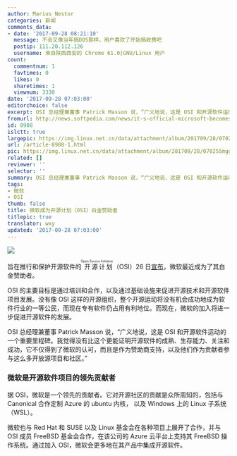 ```yaml
---
author: Marius Nestor
categories: 新闻
comments_data:
- date: '2017-09-28 08:21:10'
  message: 不会又像当年搞DOS那样，用户喜欢了开始搞收费吧
  postip: 111.20.112.126
  username: 来自陕西西安的 Chrome 61.0|GNU/Linux 用户
count:
  commentnum: 1
  favtimes: 0
  likes: 0
  sharetimes: 1
  viewnum: 3330
date: '2017-09-28 07:03:00'
editorchoice: false
excerpt: OSI 总经理兼董事 Patrick Masson 说，“广义地说，这是 OSI 和开源软件运动的一个重要里程碑。我觉得没有比这个更能证明开源软件的成熟、生存能力、关注和成功，它不仅得到了微软的认可，而且是作为赞助商支持，以及他们作为贡献者参与这么多开放源项目和社区。”
fromurl: http://news.softpedia.com/news/it-s-official-microsoft-becomes-premium-sponsor-of-the-open-source-initiative-517832.shtml
id: 8908
islctt: true
largepic: https://img.linux.net.cn/data/attachment/album/201709/28/070255mggbc8ku2bt05ggm.png
url: /article-8908-1.html
pic: https://img.linux.net.cn/data/attachment/album/201709/28/070255mggbc8ku2bt05ggm.png.thumb.jpg
related: []
reviewer: ''
selector: ''
summary: OSI 总经理兼董事 Patrick Masson 说，“广义地说，这是 OSI 和开源软件运动的一个重要里程碑。我觉得没有比这个更能证明开源软件的成熟、生存能力、关注和成功，它不仅得到了微软的认可，而且是作为赞助商支持，以及他们作为贡献者参与这么多开放源项目和社区。”
tags:
- 微软
- OSI
thumb: false
title: 微软成为开源计划（OSI）白金赞助者
titlepic: true
translator: wxy
updated: '2017-09-28 07:03:00'
---
```


![](/data/attachment/album/201709/28/070255mggbc8ku2bt05ggm.png)


旨在推行和保护开源软件的<ruby> 开源计划 <rp>  （ </rp> <rt>  Open Source Initiative </rt> <rp>  ） </rp></ruby>（OSI）26 日[宣布](https://opensource.org/node/901)，微软最近成为了其白金赞助者。


OSI 的主要目标是通过培训和合作，以及通过基础设施来促进开源技术和开源软件项目发展。没有像 OSI 这样的开源组织，整个开源运动将没有机会成功地成为软件行业的一等公民，而现在专有软件仍占用有利地位。而现在，微软的加入将进一步促进开源软件的发展。


OSI 总经理兼董事 Patrick Masson 说，“广义地说，这是 OSI 和开源软件运动的一个重要里程碑。我觉得没有比这个更能证明开源软件的成熟、生存能力、关注和成功，它不仅得到了微软的认可，而且是作为赞助商支持，以及他们作为贡献者参与这么多开放源项目和社区。”


### 微软是开源软件项目的领先贡献者


据 OSI，微软是一个领先的贡献者。它对开源社区的贡献是众所周知的，包括与 Canonical 合作定制 Azure 的 ubuntu 内核， 以及 Windows 上的 Linux 子系统（WSL）。


微软也与 Red Hat 和 SUSE 以及 Linux 基金会在各种项目上展开了合作，并与 OSI 成员 FreeBSD 基金会合作，在该公司的 Azure 云平台上支持其 FreeBSD 操作系统。通过加入 OSI，微软会更多地在其产品中集成开源软件。